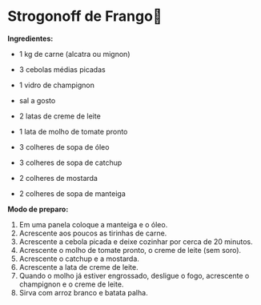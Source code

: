 # Strogonoff de Frango:meat_on_bone:



**Ingredientes:**

- 1 kg de carne (alcatra ou mignon)

- 3 cebolas médias picadas

- 1 vidro de champignon

- sal a gosto

- 2 latas de creme de leite

- 1 lata de molho de tomate pronto

- 3 colheres de sopa de óleo

- 3 colheres de sopa de catchup

- 2 colheres de mostarda

- 2 colheres de sopa de manteiga

  

**Modo de preparo:**

1. Em uma panela coloque a manteiga e o óleo.
2. Acrescente aos poucos as tirinhas de carne.
3. Acrescente a cebola picada e deixe cozinhar por cerca de 20 minutos.
4. Acrescente o molho de tomate pronto, o creme de leite (sem soro).
5. Acrescente o catchup e a mostarda.
6. Acrescente a lata de creme de leite.
7. Quando o molho já estiver engrossado, desligue o fogo, acrescente o champignon e o creme de leite.
8. Sirva com arroz branco e batata palha.





